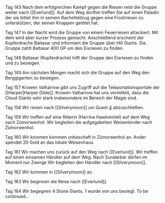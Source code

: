 Tag 143
Nach dem erfolgreichen Kampf gegen die Riesen reist die Gruppe weiter nach [[Everlund]]. Auf dem Weg dorthin treffen Sie auf einen Paladin der sie bittet ihm in seinem Rachefeldzug gegen eine Frostriesen zu unterstützen, der seinen Knappen getötet hat. 

Tag 147
In der Nacht wird die Gruppe von einem Feuerriesen attackiert. Mit dem wird aber kurzer Prozess gemacht. Anschließend erscheint der Kupferdrache Baltasar und informiert die Gruppe über Hill Giants. Die Gruppe zahlt Baltasar 400 GP um den Eisriesen zu finden.

Tag 148
Baltasar (Kupferdrache) hilft der Gruppe den Eisriesen zu finden und zu besiegen. 

Tag 149
Am nächsten Morgen macht sich die Gruppe auf den Weg den Berggiganten zu besiegen.

Tag 157
Krowen Valharrow gibt uns Zugriff auf die Teleportationsportale der [[Harper|Harper Gilde]]. Krowen Valharrow hat uns vermittelt, dass die Cloud Giants sehr stark insbesondere im Bereich der Magie sind.

Tag 158
Wir reisen nach [[Silverymoon]] um Quest [4](Quest%204.md) abzuschließen. 

Tag 159
Wir treffen auf eine Ritterin (Harrina Hawkwintel) auf dem Weg nach Zümorwenhol. Wir begleiten die aufgegabelten Weisenkinder nach Zümorwenhol.

Tag 160
Wir kommen kommen unbeschaft in Zümorwenhol an. Ander spendet 20 Gold an das lokale Weisenhaus.

Tag 161
Wir machen uns zurück auf den Weg nach [[Everlund]]. Wir treffen auf einen einsamen Händler auf dem Weg. Nach Sundarbar dürfen im Moment nur Zwerge Wir begleiten den Händler nach [[Silverymoon]].

Tag 162
Wir kommen in [[Silverymoon]] an.

Tag 163
Wir beginnen die Reise nach [[Everlund]].

Tag 164
Wir begegnen 4 Stone Giants. 1 wurde von uns besiegt.
To be continued...